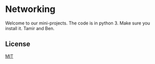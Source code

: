 # Networking

Welcome to our mini-projects.
The code is in python 3. Make sure you install it.
Tamir and Ben.


## License
[MIT](https://choosealicense.com/licenses/mit/)
